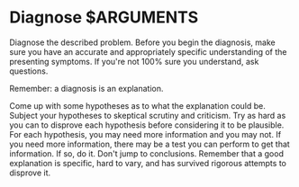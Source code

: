 # Diagnose $ARGUMENTS

Diagnose the described problem.
Before you begin the diagnosis, make sure you have an accurate and appropriately specific understanding of the presenting symptoms.
If you're not 100% sure you understand, ask questions.

Remember: a diagnosis is an explanation.

Come up with some hypotheses as to what the explanation could be.
Subject your hypotheses to skeptical scrutiny and criticism.
Try as hard as you can to disprove each hypothesis before considering it to be plausible.
For each hypothesis, you may need more information and you may not.
If you need more information, there may be a test you can perform to get that information. If so, do it.
Don't jump to conclusions. Remember that a good explanation is specific, hard to vary, and has survived rigorous attempts to disprove it.
